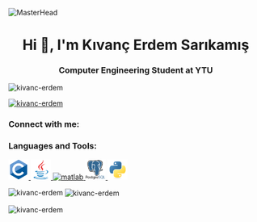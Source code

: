 ![MasterHead](https://www.google.com/url?sa=i&url=https%3A%2F%2Fwww.netsolutions.com%2Finsights%2F11-best-programming-languages-for-software-development%2F&psig=AOvVaw2LxFFQCOkxDx0EaXCYZfht&ust=1742225360182000&source=images&cd=vfe&opi=89978449&ved=0CBQQjRxqFwoTCJDS9sX1jowDFQAAAAAdAAAAABAE) 


<h1 align="center">Hi 👋, I'm Kıvanç Erdem Sarıkamış</h1>
<h3 align="center">Computer Engineering Student at YTU</h3>

<p align="left"> <img src="https://komarev.com/ghpvc/?username=kivanc-erdem&label=Profile%20views&color=0e75b6&style=flat" alt="kivanc-erdem" /> </p>

<p align="left"> <a href="https://github.com/ryo-ma/github-profile-trophy"><img src="https://github-profile-trophy.vercel.app/?username=kivanc-erdem" alt="kivanc-erdem" /></a> </p>

<h3 align="left">Connect with me:</h3>
<p align="left">
</p>

<h3 align="left">Languages and Tools:</h3>
<p align="left"> <a href="https://www.cprogramming.com/" target="_blank" rel="noreferrer"> <img src="https://raw.githubusercontent.com/devicons/devicon/master/icons/c/c-original.svg" alt="c" width="40" height="40"/> </a> <a href="https://www.java.com" target="_blank" rel="noreferrer"> <img src="https://raw.githubusercontent.com/devicons/devicon/master/icons/java/java-original.svg" alt="java" width="40" height="40"/> </a> <a href="https://www.mathworks.com/" target="_blank" rel="noreferrer"> <img src="https://upload.wikimedia.org/wikipedia/commons/2/21/Matlab_Logo.png" alt="matlab" width="40" height="40"/> </a> <a href="https://www.postgresql.org" target="_blank" rel="noreferrer"> <img src="https://raw.githubusercontent.com/devicons/devicon/master/icons/postgresql/postgresql-original-wordmark.svg" alt="postgresql" width="40" height="40"/> </a> <a href="https://www.python.org" target="_blank" rel="noreferrer"> <img src="https://raw.githubusercontent.com/devicons/devicon/master/icons/python/python-original.svg" alt="python" width="40" height="40"/> </a> </p>

<p><img align="left" src="https://github-readme-stats.vercel.app/api/top-langs?username=kivanc-erdem&show_icons=true&locale=en&layout=compact" alt="kivanc-erdem" /></p>

<p>&nbsp;<img align="center" src="https://github-readme-stats.vercel.app/api?username=kivanc-erdem&show_icons=true&locale=en" alt="kivanc-erdem" /></p>

<p><img align="center" src="https://github-readme-streak-stats.herokuapp.com/?user=kivanc-erdem&" alt="kivanc-erdem" /></p>
